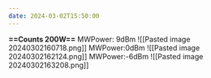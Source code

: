 ```yaml
---
date: 2024-03-02T15:50:00
---
```

**==Counts 200W==**
MWPower: 9dBm
![[Pasted image 20240302160718.png]]
MWPower:0dBm
![[Pasted image 20240302162124.png]]
MWPower:-6dBm
![[Pasted image 20240302163208.png]]
